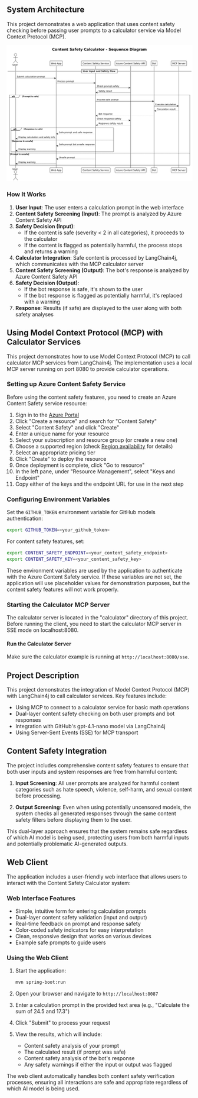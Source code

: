 ## System Architecture

This project demonstrates a web application that uses content safety checking before passing user prompts to a calculator service via Model Context Protocol (MCP).

![System Architecture Diagram](src/main/resources/diagrams/plant.png)

### How It Works

1. **User Input**: The user enters a calculation prompt in the web interface
2. **Content Safety Screening (Input)**: The prompt is analyzed by Azure Content Safety API
3. **Safety Decision (Input)**:
   - If the content is safe (severity < 2 in all categories), it proceeds to the calculator
   - If the content is flagged as potentially harmful, the process stops and returns a warning
4. **Calculator Integration**: Safe content is processed by LangChain4j, which communicates with the MCP calculator server
5. **Content Safety Screening (Output)**: The bot's response is analyzed by Azure Content Safety API
6. **Safety Decision (Output)**:
   - If the bot response is safe, it's shown to the user
   - If the bot response is flagged as potentially harmful, it's replaced with a warning
7. **Response**: Results (if safe) are displayed to the user along with both safety analyses

## Using Model Context Protocol (MCP) with Calculator Services

This project demonstrates how to use Model Context Protocol (MCP) to call calculator MCP services from LangChain4j. The implementation uses a local MCP server running on port 8080 to provide calculator operations.

### Setting up Azure Content Safety Service

Before using the content safety features, you need to create an Azure Content Safety service resource:

1. Sign in to the [Azure Portal](https://portal.azure.com)
2. Click "Create a resource" and search for "Content Safety"
3. Select "Content Safety" and click "Create"
4. Enter a unique name for your resource
5. Select your subscription and resource group (or create a new one)
6. Choose a supported region (check [Region availability](https://azure.microsoft.com/en-us/global-infrastructure/services/?products=cognitive-services) for details)
7. Select an appropriate pricing tier
8. Click "Create" to deploy the resource
9. Once deployment is complete, click "Go to resource"
10. In the left pane, under "Resource Management", select "Keys and Endpoint"
11. Copy either of the keys and the endpoint URL for use in the next step

### Configuring Environment Variables

Set the `GITHUB_TOKEN` environment variable for GitHub models authentication:
```sh
export GITHUB_TOKEN=<your_github_token>
```

For content safety features, set:
```sh
export CONTENT_SAFETY_ENDPOINT=<your_content_safety_endpoint>
export CONTENT_SAFETY_KEY=<your_content_safety_key>
```

These environment variables are used by the application to authenticate with the Azure Content Safety service. If these variables are not set, the application will use placeholder values for demonstration purposes, but the content safety features will not work properly.

### Starting the Calculator MCP Server

The calculator server is located in the "calculator" directory of this project. Before running the client, you need to start the calculator MCP server in SSE mode on localhost:8080.

#### Run the Calculator Server

Make sure the calculator example is running at `http://localhost:8080/sse`.

## Project Description

This project demonstrates the integration of Model Context Protocol (MCP) with LangChain4j to call calculator services. Key features include:

- Using MCP to connect to a calculator service for basic math operations
- Dual-layer content safety checking on both user prompts and bot responses
- Integration with GitHub's gpt-4.1-nano model via LangChain4j
- Using Server-Sent Events (SSE) for MCP transport

## Content Safety Integration

The project includes comprehensive content safety features to ensure that both user inputs and system responses are free from harmful content:

1. **Input Screening**: All user prompts are analyzed for harmful content categories such as hate speech, violence, self-harm, and sexual content before processing.

2. **Output Screening**: Even when using potentially uncensored models, the system checks all generated responses through the same content safety filters before displaying them to the user.

This dual-layer approach ensures that the system remains safe regardless of which AI model is being used, protecting users from both harmful inputs and potentially problematic AI-generated outputs.

## Web Client

The application includes a user-friendly web interface that allows users to interact with the Content Safety Calculator system:

### Web Interface Features

- Simple, intuitive form for entering calculation prompts
- Dual-layer content safety validation (input and output)
- Real-time feedback on prompt and response safety
- Color-coded safety indicators for easy interpretation
- Clean, responsive design that works on various devices
- Example safe prompts to guide users

### Using the Web Client

1. Start the application:
   ```sh
   mvn spring-boot:run
   ```

2. Open your browser and navigate to `http://localhost:8087`

3. Enter a calculation prompt in the provided text area (e.g., "Calculate the sum of 24.5 and 17.3")

4. Click "Submit" to process your request

5. View the results, which will include:
   - Content safety analysis of your prompt
   - The calculated result (if prompt was safe)
   - Content safety analysis of the bot's response
   - Any safety warnings if either the input or output was flagged

The web client automatically handles both content safety verification processes, ensuring all interactions are safe and appropriate regardless of which AI model is being used.
